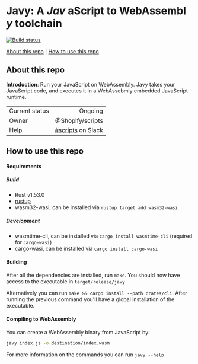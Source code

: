 # Javy: A _Jav_ aScript to WebAssembl _y_  toolchain

[![Build status](https://badge.buildkite.com/7f78e611f58950fa1d3f26b3486c941bc9a104f593ccf57fa8.svg)](https://buildkite.com/shopify/javy?branch=main&theme=solarized)

[About this repo](#about-this-repo) | [How to use this repo](#how-to-use-this-repo)

## About this repo

**Introduction**: Run your JavaScript on WebAssembly. Javy takes your
JavaScript code, and executes it in a WebAssebmly embedded JavaScript runtime.

|                |                                                                   |
|----------------|------------------------------------------------------------------:|
| Current status |                                                           Ongoing |
| Owner          |                                                  @Shopify/scripts |
| Help           | [#scripts](https://shopify.slack.com/archives/CE5ENTT7W) on Slack |


## How to use this repo

#### Requirements

##### Build
- Rust v1.53.0
- [rustup](https://rustup.rs/)
- wasm32-wasi, can be installed via `rustup target add wasm32-wasi`

##### Development
- wasmtime-cli, can be installed via `cargo install wasmtime-cli` (required for
  `cargo-wasi`)
- cargo-wasi, can be installed via `cargo install cargo-wasi`

#### Building

After all the dependencies are installed, run `make`. You
should now have access to the executable in `target/release/javy`

Alternatively you can run `make && cargo install --path crates/cli`.
After running the previous command you'll have a global installation of the
executable.

#### Compiling to WebAssembly

You can create a WebAssembly binary from JavaScript by:


```bash
javy index.js -o destination/index.wasm
```

For more information on the commands you can run `javy --help`
